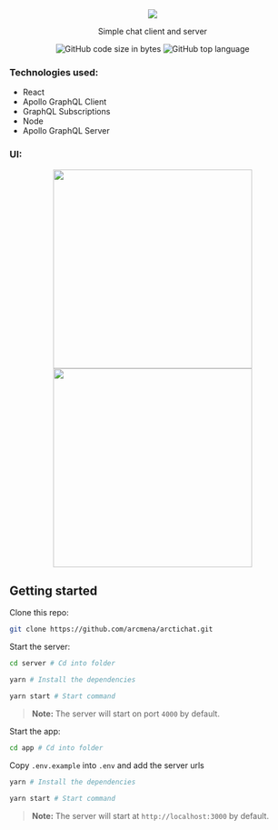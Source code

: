 <div align="center">
    <img src="https://user-images.githubusercontent.com/57734796/108643343-f7ff2580-7488-11eb-84af-16370b405cc5.png" />
    <p>Simple chat client and server</p>
    <img alt="GitHub code size in bytes" src="https://img.shields.io/github/languages/code-size/arcmena/arctichat?color=359271&style=flat-square">
    <img alt="GitHub top language" src="https://img.shields.io/github/languages/top/arcmena/arctichat?color=359271&style=flat-square">
</div>

### Technologies used:

- React
- Apollo GraphQL Client
- GraphQL Subscriptions
- Node
- Apollo GraphQL Server

### UI:

<div align="center">
    <img src="https://user-images.githubusercontent.com/57734796/109405247-267b7580-794d-11eb-81b8-2abb0cb1146b.jpg" width="350" />
<img src="https://user-images.githubusercontent.com/57734796/109405264-4d39ac00-794d-11eb-882c-1675bb21a928.jpg" width="350" />
</div>

## Getting started

Clone this repo:

```bash
git clone https://github.com/arcmena/arctichat.git
```

Start the server: 

```bash
cd server # Cd into folder

yarn # Install the dependencies

yarn start # Start command
```

> **Note:** The server will start on port `4000` by default.

Start the app: 

```bash
cd app # Cd into folder
```

Copy `.env.example` into `.env` and add the server urls

```bash
yarn # Install the dependencies

yarn start # Start command
```

> **Note:** The server will start at `http://localhost:3000` by default.

